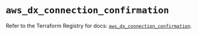 # `aws_dx_connection_confirmation`

Refer to the Terraform Registry for docs: [`aws_dx_connection_confirmation`](https://registry.terraform.io/providers/hashicorp/aws/6.2.0/docs/resources/dx_connection_confirmation).
